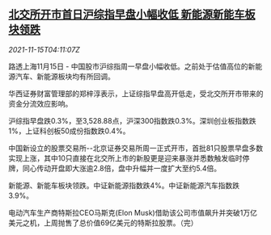 <!--1636950662000-->
[北交所开市首日沪综指早盘小幅收低 新能源新能车板块领跌](https://cn.reuters.com/article/china-stock-noon-1115-mon-idCNKBS2I009L)
------

<div><i>2021-11-15T04:11:07Z</i></div><p>路透上海11月15日 - 中国股市沪综指周一早盘小幅收低。之前处于估值高位的新能源汽车、新能源板块均有所回调。</p><p>华西证券财富管理部的郑梓淳表示，上证综指早盘高开低走，受北交所开市带来的资金分流效应影响。</p><p>沪综指早盘跌0.3%，至3,528.88点，沪深300指数跌0.3%。深圳创业板指数跌1%，上证科创板50成份指数跌0.4%。</p><p>中国新设立的股票交易所--北京证券交易所周一正式开市，首批81只股票早盘多数实现上涨，其中10只直接在北交所上市的新股更是迎来暴涨并悉数触发临时停牌，同心传动开盘即大涨逾2.8倍，盘中升幅并一度扩大至约5.4倍。</p><p>新能源、新能车板块领跌。中证新能源指数跌4%。中证新能源汽车指数跌3.9%。</p><p>电动汽车生产商特斯拉CEO马斯克(Elon Musk)借助该公司市值飙升并突破1万亿美元之机，上周抛售了总价值69亿美元的特斯拉股票。（完）</p>
